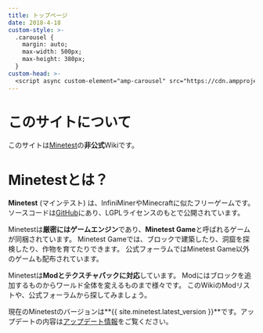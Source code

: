 ```yaml
---
title: トップページ
date: 2018-4-18
custom-style: >-
  .carousel {
    margin: auto;
    max-width: 500px;
    max-height: 380px;
  }
custom-head: >-
  <script async custom-element="amp-carousel" src="https://cdn.ampproject.org/v0/amp-carousel-0.1.js"></script>
---
```


<div class="carousel">
  <amp-carousel type="slides" layout="responsive" autoplay loop delay="2000" width="500" height="380">
    <amp-img layout="fill" src="{{ site.wiki.img_dir }}/screenshot/1.png"></amp-img>
    <amp-img layout="fill" src="{{ site.wiki.img_dir }}/screenshot/2.png"></amp-img>
  </amp-carousel>
</div>

# このサイトについて

このサイトは[Minetest](http://www.minetest.net)の**非公式**Wikiです。

# Minetestとは？

**Minetest** (マインテスト) は、InfiniMinerやMinecraftに似たフリーゲームです。
ソースコードは[GitHub](https://github.com/minetest/minetest)にあり、LGPLライセンスのもとで公開されています。

Minetestは**厳密にはゲームエンジン**であり、**Minetest Game**と呼ばれるゲームが同梱されています。
Minetest Gameでは、ブロックで建築したり、洞窟を探検したり、作物を育てたりできます。
公式フォーラムではMinetest Game以外のゲームも配布されています。

Minetestは**Modとテクスチャパックに対応**しています。
Modにはブロックを追加するものからワールド全体を変えるものまで様々です。
このWikiのModリストや、公式フォーラムから探してみましょう。

現在のMinetestのバージョンは**{{ site.minetest.latest_version }}**です。アップデートの内容は[アップデート情報](changelog)をご覧ください。
